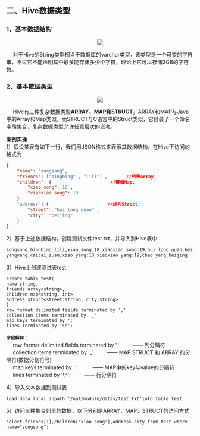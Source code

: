 二、Hive数据类型
---
### 1、基本数据结构
<p align="center">
<img src="https://github.com/Dr11ft/BigDataGuide/blob/master/Pics/Hive%E6%96%87%E6%A1%A3Pics/%E5%9F%BA%E6%9C%AC%E6%95%B0%E6%8D%AE%E7%B1%BB%E5%9E%8B.png"/>  
<p align="center">
</p>
</p>  

&emsp; 对于Hive的String类型相当于数据库的varchar类型，该类型是一个可变的字符串，不过它不能声明其中最多能存储多少个字符，理论上它可以存储2GB的字符数。  

### 2、基本数据类型
<p align="center">
<img src="https://github.com/Dr11ft/BigDataGuide/blob/master/Pics/Hive%E6%96%87%E6%A1%A3Pics/%E9%9B%86%E5%90%88%E6%95%B0%E6%8D%AE%E7%B1%BB%E5%9E%8B.png"/>  
<p align="center">
</p>
</p>  

&emsp; Hive有三种复杂数据类型**ARRAY、MAP和STRUCT**。ARRAY和MAP与Java中的Array和Map类似，而STRUCT与C语言中的Struct类似，它封装了一个命名字段集合，复杂数据类型允许任意层次的嵌套。  

**案例实操**  
1）假设某表有如下一行，我们用JSON格式来表示其数据结构。在Hive下访问的格式为  
```json
{
    "name": "songsong",
    "friends": ["bingbing" , "lili"] ,       //列表Array,
    "children": {                      //键值Map,
        "xiao song": 18 ,
        "xiaoxiao song": 19
    }
    "address": {                      //结构Struct,
        "street": "hui long guan" ,
        "city": "beijing"
    }
}
```  

2）基于上述数据结构，创建测试文件test.txt，并导入到Hive表中  
```txt
songsong,bingbing_lili,xiao song:18_xiaoxiao song:19,hui long guan_beijing
yangyang,caicai_susu,xiao yang:18_xiaoxiao yang:19,chao yang_beijing
```  

3）Hive上创建测试表test  
```mysql
create table test(
name string,
friends array<string>,
children map<string, int>,
address struct<street:string, city:string>
)
row format delimited fields terminated by ','
collection items terminated by '_'
map keys terminated by ':'
lines terminated by '\n';
```  

**`字段解释`**：  
&emsp; row format delimited fields terminated by ','&emsp; &emsp; —— 列分隔符  
&emsp; collection items terminated by '_'&emsp; &emsp; —— MAP STRUCT 和 ARRAY 的分隔符(数据分割符号)  
&emsp; map keys terminated by ':' &emsp; &emsp; —— MAP中的key与value的分隔符  
&emsp; lines terminated by '\n';&emsp; &emsp; —— 行分隔符  

4）导入文本数据到测试表  
```mysql
load data local inpath ‘/opt/module/datas/test.txt’into table test
```  

5）访问三种集合列里的数据，以下分别是ARRAY，MAP，STRUCT的访问方式  
```mysql
select friends[1],children['xiao song'],address.city from test where name="songsong";
```  





